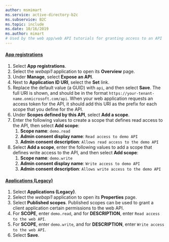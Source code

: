 ```yaml
---
author: msmimart
ms.service: active-directory-b2c
ms.subservice: B2C
ms.topic: include
ms.date: 10/16/2019
ms.author: mimart
# Used by the web app/web API tutorials for granting access to an API
---
```

#### [App registrations](#tab/app-reg-ga/) 

1. Select **App registrations**.
1. Select the *webapi1* application to open its **Overview** page.
1. Under **Manage**, select **Expose an API**.
1. Next to **Application ID URI**, select the **Set** link.
1. Replace the default value (a GUID) with `api`, and then select **Save**. The full URI is shown, and should be in the format `https://your-tenant-name.onmicrosoft.com/api`. When your web application requests an access token for the API, it should add this URI as the prefix for each scope that you define for the API.
1. Under **Scopes defined by this API**, select **Add a scope**.
1. Enter the following values to create a scope that defines read access to the API, then select **Add scope**:
    1. **Scope name**: `demo.read`
    1. **Admin consent display name**: `Read access to demo API`
    1. **Admin consent description**: `Allows read access to the demo API`
1. Select **Add a scope**, enter the following values to add a scope that defines write access to the API, and then select **Add scope**:
    1. **Scope name**: `demo.write`
    1. **Admin consent display name**: `Write access to demo API`
    1. **Admin consent description**: `Allows write access to the demo API`

#### [Applications (Legacy)](#tab/applications-legacy/)

1. Select **Applications (Legacy)**.
1. Select the *webapi1* application to open its **Properties** page.
1. Select **Published scopes**. Published scopes can be used to grant a client application certain permissions to the web API.
1. For **SCOPE**, enter `demo.read`, and for **DESCRIPTION**, enter `Read access to the web API`.
1. For **SCOPE**, enter `demo.write`, and for **DESCRIPTION**, enter `Write access to the web API`.
1. Select **Save**.